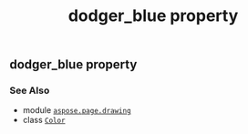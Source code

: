 ﻿---
title: dodger_blue property
second_title: Aspose.Page for Python via .NET API References
description: 
type: docs
weight: 540
url: /python-net/aspose.page.drawing/color/dodger_blue/
is_root: false
---

## dodger_blue property


### See Also
* module [`aspose.page.drawing`](../../)
* class [`Color`](/page/python-net/aspose.page.drawing/color)
